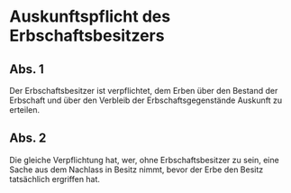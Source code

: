 # Auskunftspflicht des Erbschaftsbesitzers



## Abs. 1

 Der Erbschaftsbesitzer ist verpflichtet, dem Erben über den Bestand der Erbschaft und über den Verbleib der Erbschaftsgegenstände Auskunft zu erteilen.

## Abs. 2

 Die gleiche Verpflichtung hat, wer, ohne Erbschaftsbesitzer zu sein, eine Sache aus dem Nachlass in Besitz nimmt, bevor der Erbe den Besitz tatsächlich ergriffen hat. 

